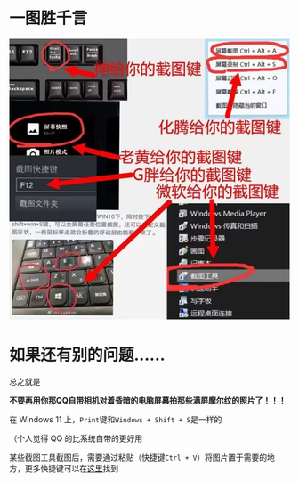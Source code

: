 # 一图胜千言

![如何截图](../assets/images/how_to_take_a_screenshot.jpg)

# 如果还有别的问题……

总之就是

**不要再用你那QQ自带相机对着昏暗的电脑屏幕拍那些满屏摩尔纹的照片了！！！**

在 Windows 11 上，`Print`键和`Windows + Shift + S`是一样的

（个人觉得 QQ 的比系统自带的更好用

某些截图工具截图后，需要通过粘贴（快捷键`Ctrl + V`）将图片置于需要的地方，更多快捷键可以在[这里](一些常用重要概念.md#快捷键)找到